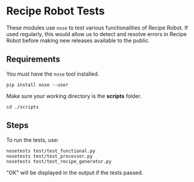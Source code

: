 # Recipe Robot Tests

These modules use `nose` to test various functionalities of Recipe Robot. If used regularly, this would allow us to detect and resolve errors in Recipe Robot before making new releases available to the public.

## Requirements

You must have the `nose` tool installed.

    pip install nose --user

Make sure your working directory is the __scripts__ folder.

    cd ./scripts

## Steps

To run the tests, use:

    nosetests test/test_functional.py
    nosetests test/test_processor.py
    nosetests test/test_recipe_generator.py

"OK" will be displayed in the output if the tests passed.
